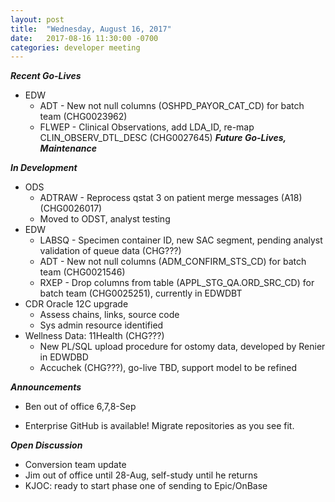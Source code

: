 ```yaml
---
layout: post
title:  "Wednesday, August 16, 2017"
date:   2017-08-16 11:30:00 -0700
categories: developer meeting
---
```

**_Recent Go-Lives_**
* EDW
	* ADT - New not null columns (OSHPD_PAYOR_CAT_CD) for batch team (CHG0023962)
	* FLWEP - Clinical Observations, add LDA_ID, re-map CLIN_OBSERV_DTL_DESC (CHG0027645)
**_Future Go-Lives, Maintenance_**

**_In Development_**
* ODS
	* ADTRAW - Reprocess qstat 3 on patient merge messages (A18) (CHG0026017)
	* Moved to ODST, analyst testing
* EDW
	* LABSQ - Specimen container ID, new SAC segment, pending analyst validation of queue data (CHG???)
	* ADT -  New not null columns (ADM_CONFIRM_STS_CD) for batch team (CHG0021546)
	* RXEP - Drop columns from table (APPL_STG_QA.ORD_SRC_CD) for batch team (CHG0025251), currently in EDWDBT
* CDR Oracle 12C upgrade
	* Assess chains, links, source code
  * Sys admin resource identified
* Wellness Data: 11Health (CHG???)
	* New PL/SQL upload procedure for ostomy data, developed by Renier in EDWDBD
	* Accuchek (CHG???), go-live TBD, support model to be refined

**_Announcements_**
* Ben out of office 6,7,8-Sep

* Enterprise GitHub is available!  Migrate repositories as you see fit.

**_Open Discussion_**
* Conversion team update
* Jim out of office until 28-Aug, self-study until he returns
* KJOC: ready to start phase one of sending to Epic/OnBase
